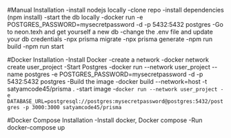 #Manual Installation
-install nodejs locally
-clone repo
-install dependencies (npm install)
-start the db locally
    -docker run -e POSTGRES_PASSWORD=mysecretpassword -d -p 5432:5432  postgres
    -Go to neon.texh and get yourself a new db
-change the .env file and update your db credentials
-npx prisma migrate
-npx prisma generate
-npm run build
-npm run start


#Docker Installation
-Install Docker
-create a network
    -docker network create user_project
-Start Postgres 
    -docker run --network user_project --name postgres -e POSTGRES_PASSWORD=mysecretpassword -d -p 5432:5432 postgres
-Build the image
    -docker build --network=host  -t satyamcode45/prisma .
-start image
    -`docker run --network user_project -e DATABASE_URL=postgresql://postgres:mysecretpassword@postgres:5432/postgres -p 3000:3000 satyamcode45/prisma`



#Docker Compose Installation
-Install docker, Docker compose
-Run docker-compose up